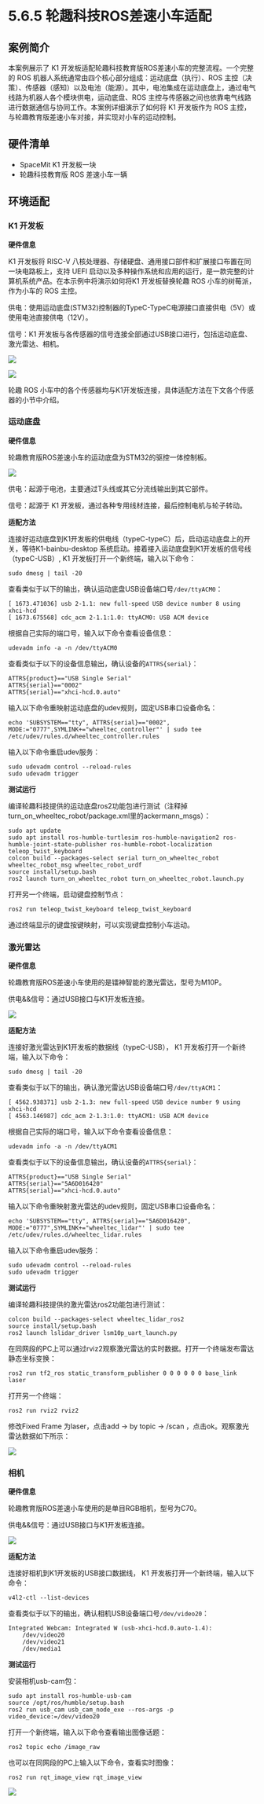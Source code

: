 # 5.6.5 轮趣科技ROS差速小车适配

## 案例简介

本案例展示了 K1 开发板适配轮趣科技教育版ROS差速小车的完整流程。一个完整的 ROS 机器人系统通常由四个核心部分组成：运动底盘（执行）、ROS 主控（决策）、传感器（感知）以及电池（能源）。其中，电池集成在运动底盘上，通过电气线路为机器人各个模块供电，运动底盘、ROS 主控与传感器之间也依靠电气线路进行数据通信与协同工作。本案例详细演示了如何将 K1 开发板作为 ROS 主控，与轮趣教育版差速小车对接，并实现对小车的运动控制。

## 硬件清单

- SpaceMit K1 开发板一块
- 轮趣科技教育版 ROS 差速小车一辆

## 环境适配

### K1 开发板

**硬件信息**

K1 开发板将 RISC-V 八核处理器、存储硬盘、通用接口部件和扩展接口布置在同一块电路板上，支持 UEFI 启动以及多种操作系统和应用的运行，是一款完整的计算机系统产品。在本示例中将演示如何将K1 开发板替换轮趣 ROS 小车的树莓派，作为小车的 ROS 主控。

供电：使用运动底盘(STM32)控制器的TypeC-TypeC电源接口直接供电（5V）或使用电池直接供电（12V）。

信号：K1 开发板与各传感器的信号连接全部通过USB接口进行，包括运动底盘、激光雷达、相机。

![](../resources/SpaceMit_K1_1.png)

![](../resources/SpaceMit_K1_2.png)

轮趣 ROS 小车中的各个传感器均与K1开发板连接，具体适配方法在下文各个传感器的小节中介绍。

### 运动底盘

**硬件信息**

轮趣教育版ROS差速小车的运动底盘为STM32的驱控一体控制板。

![](../resources/wheeltec_controller.png)

供电：起源于电池，主要通过T头线或其它分流线输出到其它部件。

信号：起源于 K1 开发板，通过各种专用线材连接，最后控制电机与轮子转动。

**适配方法**

连接好运动底盘到K1开发板的供电线（typeC-typeC）后，启动运动底盘上的开关，等待K1-bainbu-desktop 系统启动。接着接入运动底盘到K1开发板的信号线（typeC-USB）, K1 开发板打开一个新终端，输入以下命令：
```shell
sudo dmesg | tail -20
```
查看类似于以下的输出，确认运动底盘USB设备端口号```/dev/ttyACM0```：
```shell
[ 1673.471036] usb 2-1.1: new full-speed USB device number 8 using xhci-hcd
[ 1673.675568] cdc_acm 2-1.1:1.0: ttyACM0: USB ACM device
```
根据自己实际的端口号，输入以下命令查看设备信息：
```shell
udevadm info -a -n /dev/ttyACM0
```
查看类似于以下的设备信息输出，确认设备的```ATTRS{serial}```：
```shell
ATTRS{product}=="USB Single Serial"
ATTRS{serial}=="0002"
ATTRS{serial}=="xhci-hcd.0.auto"
```
输入以下命令重映射运动底盘的udev规则，固定USB串口设备命名：
```shell
echo 'SUBSYSTEM=="tty", ATTRS{serial}=="0002", MODE:="0777",SYMLINK+="wheeltec_controller"' | sudo tee /etc/udev/rules.d/wheeltec_controller.rules
```
输入以下命令重启udev服务：
```shell
sudo udevadm control --reload-rules
sudo udevadm trigger
```

**测试运行**

编译轮趣科技提供的运动底盘ros2功能包进行测试（注释掉turn_on_wheeltec_robot/package.xml里的<depend>ackermann_msgs</depend>）：
```shell
sudo apt update
sudo apt install ros-humble-turtlesim ros-humble-navigation2 ros-humble-joint-state-publisher ros-humble-robot-localization teleop_twist_keyboard
colcon build --packages-select serial turn_on_wheeltec_robot wheeltec_robot_msg wheeltec_robot_urdf
source install/setup.bash
ros2 launch turn_on_wheeltec_robot turn_on_wheeltec_robot.launch.py
```

打开另一个终端，启动键盘控制节点：
```shell
ros2 run teleop_twist_keyboard teleop_twist_keyboard
```

通过终端显示的键盘按键映射，可以实现键盘控制小车运动。

### 激光雷达

**硬件信息**

轮趣教育版ROS差速小车使用的是镭神智能的激光雷达，型号为M10P。

供电&&信号：通过USB接口与K1开发板连接。

![](../resources/wheeltec_lidar.png)

**适配方法**

连接好激光雷达到K1开发板的数据线（typeC-USB）， K1 开发板打开一个新终端，输入以下命令：
```shell
sudo dmesg | tail -20
```
查看类似于以下的输出，确认激光雷达USB设备端口号```/dev/ttyACM1```：
```shell
[ 4562.938371] usb 2-1.3: new full-speed USB device number 9 using xhci-hcd
[ 4563.146987] cdc_acm 2-1.3:1.0: ttyACM1: USB ACM device
```
根据自己实际的端口号，输入以下命令查看设备信息：
```shell
udevadm info -a -n /dev/ttyACM1
```
查看类似于以下的设备信息输出，确认设备的```ATTRS{serial}```：
```shell
ATTRS{product}=="USB Single Serial"
ATTRS{serial}=="5A6D016420"
ATTRS{serial}=="xhci-hcd.0.auto"
```
输入以下命令重映射激光雷达的udev规则，固定USB串口设备命名：
```shell
echo 'SUBSYSTEM=="tty", ATTRS{serial}=="5A6D016420", MODE:="0777",SYMLINK+="wheeltec_lidar"' | sudo tee /etc/udev/rules.d/wheeltec_lidar.rules
```
输入以下命令重启udev服务：
```shell
sudo udevadm control --reload-rules
sudo udevadm trigger
```

**测试运行**

编译轮趣科技提供的激光雷达ros2功能包进行测试：
```shell
colcon build --packages-select wheeltec_lidar_ros2
source install/setup.bash
ros2 launch lslidar_driver lsm10p_uart_launch.py
```
在同网段的PC上可以通过rviz2观察激光雷达的实时数据。打开一个终端发布雷达静态坐标变换：
```shell
ros2 run tf2_ros static_transform_publisher 0 0 0 0 0 0 base_link laser
```
打开另一个终端：
```shell
ros2 run rviz2 rviz2
```
修改Fixed Frame 为laser，点击add -> by topic -> /scan ，点击ok。观察激光雷达数据如下所示：

![](../resources/wheeltec_lidar_rviz.png)

### 相机

**硬件信息**

轮趣教育版ROS差速小车使用的是单目RGB相机，型号为C70。

供电&&信号：通过USB接口与K1开发板连接。

![](../resources/wheeltec_camera.png)

**适配方法**

连接好相机到K1开发板的USB接口数据线， K1 开发板打开一个新终端，输入以下命令：
```shell
v4l2-ctl --list-devices
```
查看类似于以下的输出，确认相机USB设备端口号```/dev/video20```：
```shell
Integrated Webcam: Integrated W (usb-xhci-hcd.0.auto-1.4):
	/dev/video20
	/dev/video21
	/dev/media1
```

**测试运行**

安装相机usb-cam包：
```shell
sudo apt install ros-humble-usb-cam
source /opt/ros/humble/setup.bash
ros2 run usb_cam usb_cam_node_exe --ros-args -p video_device:=/dev/video20
```
打开一个新终端，输入以下命令查看输出图像话题：
```shell
ros2 topic echo /image_raw
```
也可以在同网段的PC上输入以下命令，查看实时图像：
```shell
ros2 run rqt_image_view rqt_image_view 
```
![](../resources/wheeltec_camera_rviz.png)